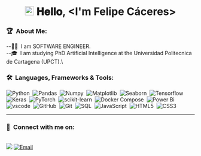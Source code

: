 <h1 align="center">
  <a target="_blank">
    <img src="https://github.com/JayantGoel001/JayantGoel001/blob/master/GIF/Earth.gif" width="24px" style="max-width:100%;">
  </a>
  𝐇𝐞𝐥𝐥𝐨, &lt;I'm Felipe Cáceres&gt;
  <a target="_blank">
  </a>
</h1>

### 🏆 &nbsp;About Me:

--👨‍💻 &nbsp;I am SOFTWARE ENGINEER.\
--🎓 &nbsp;I am studying PhD Artificial Intelligence at the Universidad Politecnica de Cartagena (UPCT).\

### 🛠 &nbsp;Languages, Frameworks & Tools:

![Python](https://img.shields.io/badge/python-3670A0?style=for-the-badge&logo=python&logoColor=ffdd54)&nbsp;
![Pandas](https://img.shields.io/badge/pandas%20-%23150458.svg?&style=for-the-badge&logo=pandas&logoColor=white)&nbsp;
![Numpy](https://img.shields.io/badge/numpy-4169E1.svg?style=for-the-badge&logo=Numpy&logoColor=white)&nbsp;
![Matplotlib](https://img.shields.io/badge/matplotlib-4169E1.svg?style=for-the-badge&logo=matplotlib&logoColor=yellow)&nbsp;
![Seaborn](https://img.shields.io/badge/seaborn-4169E1.svg?style=for-the-badge&logo=seaborn&logoColor=blue)&nbsp;
![Tensorflow](https://img.shields.io/badge/TensorFlow-ff8f00?logo=tensorflow&logoColor=white)&nbsp;
![Keras](https://img.shields.io/badge/Keras-D00000?logo=keras&logoColor=fff)&nbsp;
![PyTorch](https://img.shields.io/badge/PyTorch-%23EE4C2C.svg?style=for-the-badge&logo=PyTorch&logoColor=white)&nbsp;
![scikit-learn](https://img.shields.io/badge/scikit--learn-%23F7931E.svg?style=for-the-badge&logo=scikit-learn&logoColor=white)&nbsp;
![Docker Compose](https://img.shields.io/badge/docker%20-%230db7ed.svg?&style=for-the-badge&logo=docker&logoColor=white)&nbsp;
![Power Bi](https://img.shields.io/badge/PowerBI-F2C811?style=for-the-badge&logo=Power%20BI&logoColor=white)&nbsp;
![vscode](https://img.shields.io/badge/vscode-007ACC.svg?style=for-the-badge&logo=visualstudiocode&logoColor=white)&nbsp;
![GitHub](https://img.shields.io/badge/github-%23121011.svg?style=for-the-badge&logo=github&logoColor=white)&nbsp;
![Git](https://img.shields.io/badge/git-%23F05033.svg?style=for-the-badge&logo=git&logoColor=white)&nbsp;
![SQL](https://img.shields.io/badge/Python-FFD43B?style=for-the-badge&logo=python&logoColor=darkgreen)&nbsp;
![JavaScript](https://img.shields.io/badge/javascript-%23323330.svg?style=for-the-badge&logo=javascript&logoColor=%23F7DF1E)&nbsp; 
![HTML5](https://img.shields.io/badge/html5-%23E34F26.svg?style=for-the-badge&logo=html5&logoColor=white)&nbsp;
![CSS3](https://img.shields.io/badge/css3-%231572B6.svg?style=for-the-badge&logo=css3&logoColor=white)&nbsp;


----

### 🤝 &nbsp;Connect with me on:

<p>
<br>	
<a target="_blank" href="https://www.linkedin.com/in/felipe-c%C3%A1ceres/"><img src="https://img.shields.io/badge/-LinkedIn-0077B5?style=for-the-badge&logo=Linkedin&logoColor=white"></img></a>
<a href="mailto:felipe.caceres.caro@gmail.com?subject=Hi%20Kartik%20,%20nice%20to%20meet%20you!" target="_blank"><img alt="Email" src="https://img.shields.io/static/v1?style=for-the-badge&message=Gmail&color=EA4335&logo=Gmail&logoColor=FFFFFF&label=" /></a>
<br>
</p>
